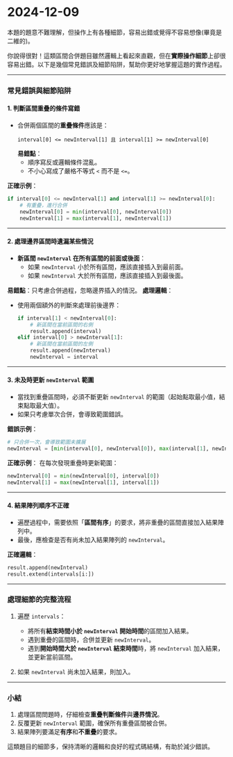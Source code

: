 # 2024-12-09
本題的題意不難理解，但操作上有各種細節，容易出錯或覺得不容易想像(畢竟是二維的)。

你說得很對！這類區間合併題目雖然邏輯上看起來直觀，但在**實際操作細節**上卻很容易出錯。以下是幾個常見錯誤及細節陷阱，幫助你更好地掌握這題的實作過程。

---

### 常見錯誤與細節陷阱

#### 1. **判斷區間重疊的條件寫錯**
   - 合併兩個區間的**重疊條件**應該是：
     ```text
     interval[0] <= newInterval[1] 且 interval[1] >= newInterval[0]
     ```
     **易錯點**：
     - 順序寫反或邏輯條件混亂。
     - 不小心寫成了嚴格不等式 `<` 而不是 `<=`。

   **正確示例**：
   ```python
   if interval[0] <= newInterval[1] and interval[1] >= newInterval[0]:
       # 有重疊，進行合併
       newInterval[0] = min(interval[0], newInterval[0])
       newInterval[1] = max(interval[1], newInterval[1])
   ```

---

#### 2. **處理邊界區間時遺漏某些情況**
   - **新區間 `newInterval` 在所有區間的前面或後面**：
     - 如果 `newInterval` 小於所有區間，應該直接插入到最前面。
     - 如果 `newInterval` 大於所有區間，應該直接插入到最後面。

   **易錯點**：只考慮合併過程，忽略邊界插入的情況。
   **處理邏輯**：
   - 使用兩個額外的判斷來處理前後邊界：
     ```python
     if interval[1] < newInterval[0]:
         # 新區間在當前區間的右側
         result.append(interval)
     elif interval[0] > newInterval[1]:
         # 新區間在當前區間的左側
         result.append(newInterval)
         newInterval = interval
     ```

---

#### 3. **未及時更新 `newInterval` 範圍**
   - 當找到重疊區間時，必須不斷更新 `newInterval` 的範圍（起始點取最小值，結束點取最大值）。
   - 如果只考慮單次合併，會導致範圍錯誤。

   **錯誤示例**：
   ```python
   # 只合併一次，會導致範圍未擴展
   newInterval = [min(interval[0], newInterval[0]), max(interval[1], newInterval[1])]
   ```

   **正確示例**：
   在每次發現重疊時更新範圍：
   ```python
   newInterval[0] = min(newInterval[0], interval[0])
   newInterval[1] = max(newInterval[1], interval[1])
   ```

---

#### 4. **結果陣列順序不正確**
   - 遍歷過程中，需要依照「**區間有序**」的要求，將非重疊的區間直接加入結果陣列中。
   - 最後，應檢查是否有尚未加入結果陣列的 `newInterval`。

   **正確邏輯**：
   ```python
   result.append(newInterval)
   result.extend(intervals[i:])
   ```

---

### 處理細節的完整流程

1. 遍歷 `intervals`：
   - 將所有**結束時間小於 `newInterval` 開始時間**的區間加入結果。
   - 遇到重疊的區間時，合併並更新 `newInterval`。
   - 遇到**開始時間大於 `newInterval` 結束時間**時，將 `newInterval` 加入結果，並更新當前區間。

2. 如果 `newInterval` 尚未加入結果，則加入。

---

### 小結
1. 處理區間問題時，仔細檢查**重疊判斷條件**與**邊界情況**。
2. 反覆更新 `newInterval` 範圍，確保所有重疊區間被合併。
3. 結果陣列要滿足**有序**和**不重疊**的要求。

這類題目的細節多，保持清晰的邏輯和良好的程式碼結構，有助於減少錯誤。
